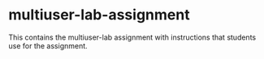 # multiuser-lab-assignment
This contains the multiuser-lab assignment with instructions that students use for the assignment.
